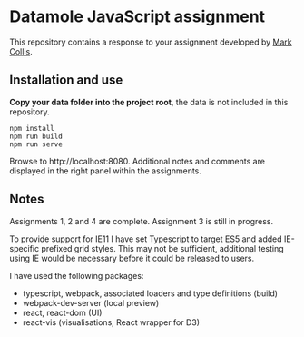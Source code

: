 # Datamole JavaScript assignment

This repository contains a response to your assignment developed by [Mark Collis](mark@markcollis.dev).

## Installation and use

**Copy your data folder into the project root**, the data is not included in this repository.

```
npm install
npm run build
npm run serve
```

Browse to http://localhost:8080. Additional notes and comments are displayed in the right panel within the assignments.

## Notes

Assignments 1, 2 and 4 are complete. Assignment 3 is still in progress.

To provide support for IE11 I have set Typescript to target ES5 and added IE-specific prefixed grid styles. This may not be sufficient, additional testing using IE would be necessary before it could be released to users.

I have used the following packages:
* typescript, webpack, associated loaders and type definitions (build)
* webpack-dev-server (local preview)
* react, react-dom (UI)
* react-vis (visualisations, React wrapper for D3)
